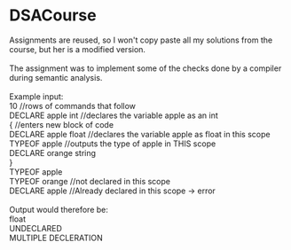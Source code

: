 # DSACourse
Assignments are reused, so I won't copy paste all my solutions from the course, but her is a modified version. <br />
<br />
The assignment was to implement some of the checks done by a compiler during semantic analysis. <br />
<br />
Example input: <br />
10                      //rows of commands that follow <br />
DECLARE apple int       //declares the variable apple as an int <br />
{                       //enters new block of code <br />
DECLARE apple float     //declares the variable apple as float in this scope <br />
TYPEOF apple            //outputs the type of apple in THIS scope <br />
DECLARE orange string <br />
} <br />
TYPEOF apple <br />
TYPEOF orange           //not declared in this scope <br />
DECLARE apple           //Already declared in this scope -> error <br />
 <br />
Output would therefore be: <br />
float <br />
UNDECLARED <br />
MULTIPLE DECLERATION <br />
